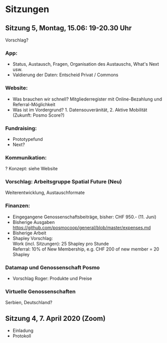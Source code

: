 # Sitzungen 

## Sitzung 5, Montag, 15.06: 19-20.30 Uhr
Vorschlag?

### App:
- Status, Austausch, Fragen, Organisation des Austauschs, What's Next usw.
- Valdierung der Daten: Entscheid Privat / Commons

### Website:
- Was brauchen wir schnell?
  Mitgliederregister mit Online-Bezahlung und Referral-Möglichkeit
- Was ist im Vordergrund? 1. Datensouveränität, 2. Aktive Mobilität (Zukunft: Posmo Score?)

### Fundraising:
- Prototypefund
- Next?

### Kommunikation:
? Konzept: siehe Website

### Vorschlag: Arbeitsgruppe Spatial Future (Neu)
Weiterentwicklung, Austauschformate 

### Finanzen:
- Eingegangene Genossenschaftsbeiträge, bisher: CHF 950.- (11. Juni)
- Bisherige Ausgaben https://github.com/posmocoop/general/blob/master/expenses.md
- Bisherige Arbeit
- Shapley Vorschlag:             
  Work (incl. Sitzungen): 25 Shapley pro Stunde           
  Referral: 10% of New Membership, e.g. CHF 200 of new member = 20 Shapley        

### Datamap und Genossenschaft Posmo
- Vorschlag Roger: Produkte und Preise

### Virtuelle Genossenschaften
Serbien, Deutschland?
          




## Sitzung 4, 7. April 2020 (Zoom)
- Einladung
- Protokoll
